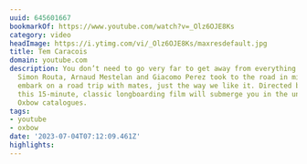 ```yaml
---
uuid: 645601667
bookmarkOf: https://www.youtube.com/watch?v=_Olz6OJE8Ks
category: video
headImage: https://i.ytimg.com/vi/_Olz6OJE8Ks/maxresdefault.jpg
title: Tem Caracois
domain: youtube.com
description: You don’t need to go very far to get away from everything. Mathieu Maréchal,
  Simon Routa, Arnaud Mestelan and Giacomo Perez took to the road in mid-summer to
  embark on a road trip with mates, just the way we like it. Directed by Alex Heitler,
  this 15-minute, classic longboarding film will submerge you in the universe of 1990s
  Oxbow catalogues.
tags:
- youtube
- oxbow
date: '2023-07-04T07:12:09.461Z'
highlights: 
---
```



